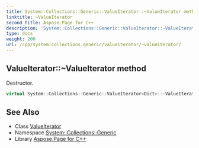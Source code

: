 ```yaml
---
title: System::Collections::Generic::ValueIterator::~ValueIterator method
linktitle: ~ValueIterator
second_title: Aspose.Page for C++
description: 'System::Collections::Generic::ValueIterator::~ValueIterator method. Destructor in C++.'
type: docs
weight: 200
url: /cpp/system.collections.generic/valueiterator/~valueiterator/
---
```

## ValueIterator::~ValueIterator method


Destructor.

```cpp
virtual System::Collections::Generic::ValueIterator<Dict>::~ValueIterator()=default
```

## See Also

* Class [ValueIterator](../)
* Namespace [System::Collections::Generic](../../)
* Library [Aspose.Page for C++](../../../)
